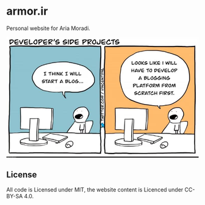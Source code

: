 # armor.ir

Personal website for Aria Moradi.

![Blog preview](docs/new-blog.jpg)

## License

All code is Licensed under MIT, the website content is Licenced under CC-BY-SA 4.0.
